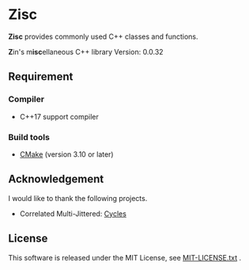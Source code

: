 # Zisc #

**Zisc** provides commonly used C++ classes and functions.

**Z**in's m**isc**ellaneous C++ library
Version: 0.0.32

## Requirement ##

### Compiler ###

* C++17 support compiler

### Build tools ###

* [CMake](https://cmake.org/) (version 3.10 or later)

## Acknowledgement

I would like to thank the following projects.

* Correlated Multi-Jittered: [Cycles](https://www.cycles-renderer.org/)

## License ##

This software is released under the MIT License,
see [MIT-LICENSE.txt](./MIT-LICENSE.txt) .
